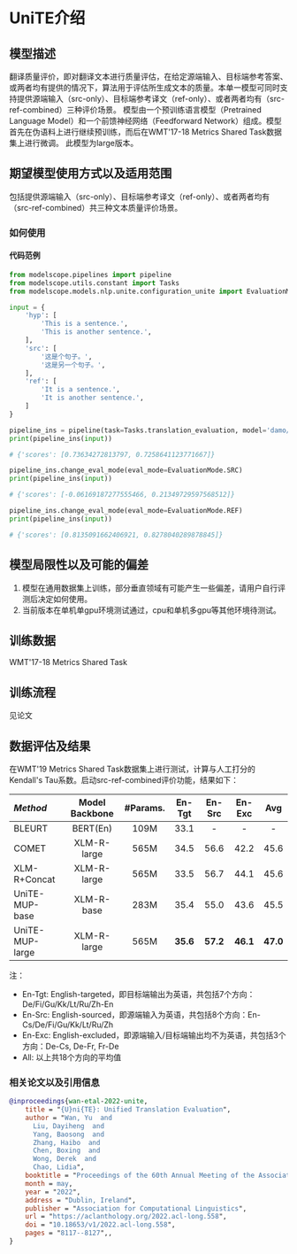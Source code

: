 
# UniTE介绍

## 模型描述

翻译质量评价，即对翻译文本进行质量评估，在给定源端输入、目标端参考答案、或两者均有提供的情况下，算法用于评估所生成文本的质量。本单一模型可同时支持提供源端输入（src-only）、目标端参考译文（ref-only）、或者两者均有（src-ref-combined）三种评价场景。
模型由一个预训练语言模型（Pretrained Language Model）和一个前馈神经网络（Feedforward Network）组成。模型首先在伪语料上进行继续预训练，而后在WMT'17-18 Metrics Shared Task数据集上进行微调。
此模型为large版本。

## 期望模型使用方式以及适用范围

包括提供源端输入（src-only）、目标端参考译文（ref-only）、或者两者均有（src-ref-combined）共三种文本质量评价场景。

### 如何使用

#### 代码范例
```python
from modelscope.pipelines import pipeline
from modelscope.utils.constant import Tasks
from modelscope.models.nlp.unite.configuration_unite import EvaluationMode

input = {
    'hyp': [
        'This is a sentence.',
        'This is another sentence.',
    ],
    'src': [
        '这是个句子。',
        '这是另一个句子。',
    ],
    'ref': [
        'It is a sentence.',
        'It is another sentence.',
    ]
}

pipeline_ins = pipeline(task=Tasks.translation_evaluation, model='damo/nlp_unite_up_translation_evaluation_English_large')
print(pipeline_ins(input))

# {'scores': [0.73634272813797, 0.7258641123771667]}

pipeline_ins.change_eval_mode(eval_mode=EvaluationMode.SRC)
print(pipeline_ins(input))

# {'scores': [-0.06169187277555466, 0.21349729597568512]}

pipeline_ins.change_eval_mode(eval_mode=EvaluationMode.REF)
print(pipeline_ins(input))

# {'scores': [0.8135091662406921, 0.8278040289878845]}

```

## 模型局限性以及可能的偏差
1. 模型在通用数据集上训练，部分垂直领域有可能产生一些偏差，请用户自行评测后决定如何使用。
2. 当前版本在单机单gpu环境测试通过，cpu和单机多gpu等其他环境待测试。

## 训练数据
WMT'17-18 Metrics Shared Task

## 训练流程
见论文

## 数据评估及结果
在WMT'19 Metrics Shared Task数据集上进行测试，计算与人工打分的Kendall's Tau系数。启动src-ref-combined评价功能，结果如下：

| *Method*        | Model Backbone | #Params. | En-Tgt | En-Src | En-Exc |  Avg   |
|:----------------|:--------------:|:--------:|:------:|:------:|:------:|:------:|
| BLEURT          |  BERT(En)      |  109M    |  33.1  |  -     |  -     |  -     |
| COMET           |  XLM-R-large   |  565M    |  34.5  |  56.6  |  42.2  |  45.6  |
| XLM-R+Concat    |  XLM-R-large   |  565M    |  33.5  |  56.7  |  44.1  |  45.6  |
| UniTE-MUP-base  |  XLM-R-base    |  283M    |  35.4  |  55.0  |  43.6  |  45.5  |
| UniTE-MUP-large |  XLM-R-large   |  565M    |**35.6**|**57.2**|**46.1**|**47.0**|

注：
- En-Tgt: English-targeted，即目标端输出为英语，共包括7个方向：De/Fi/Gu/Kk/Lt/Ru/Zh-En
- En-Src: English-sourced，即源端输入为英语，共包括8个方向：En-Cs/De/Fi/Gu/Kk/Lt/Ru/Zh
- En-Exc: English-excluded，即源端输入/目标端输出均不为英语，共包括3个方向：De-Cs, De-Fr, Fr-De
- All: 以上共18个方向的平均值

### 相关论文以及引用信息
``` bibtex
@inproceedings{wan-etal-2022-unite,
    title = "{U}ni{TE}: Unified Translation Evaluation",
    author = "Wan, Yu  and
      Liu, Dayiheng  and
      Yang, Baosong  and
      Zhang, Haibo  and
      Chen, Boxing  and
      Wong, Derek  and
      Chao, Lidia",
    booktitle = "Proceedings of the 60th Annual Meeting of the Association for Computational Linguistics (Volume 1: Long Papers)",
    month = may,
    year = "2022",
    address = "Dublin, Ireland",
    publisher = "Association for Computational Linguistics",
    url = "https://aclanthology.org/2022.acl-long.558",
    doi = "10.18653/v1/2022.acl-long.558",
    pages = "8117--8127",,
}
```